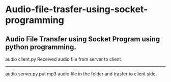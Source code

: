 # Audio-file-trasfer-using-socket-programming
Audio File Transfer using Socket Program using python programming.
-------------------------------------------------
audio client.py
Received audio file from server to client.

-------------------------------------------------

audio server.py
put mp3 audio file in the folder and trasfer to client side.
